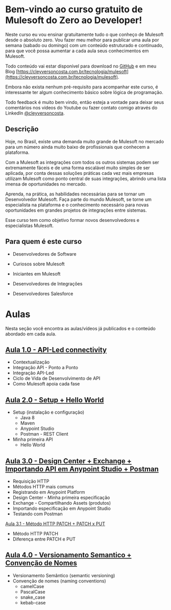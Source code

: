# Bem-vindo ao curso gratuito de Mulesoft do Zero ao Developer!

Neste curso eu vou ensinar gratuitamente tudo o que conheço de Mulesoft desde o absoluto zero. Vou fazer meu melhor para publicar uma aula por semana (sabado ou domingo) com um conteúdo estruturado e continuado, para que você possa aumentar a cada aula seus conhecimentos em Mulesoft. 

Todo conteúdo vai estar disponível para download no [GitHub](https://github.com/cleyversoncosta/curso-mulesoft-do-zero-ao-developer) e em meu Blog [https://cleyversoncosta.com.br/tecnologia/mulesoft](https://cleyversoncosta.com.br/tecnologia/mulesoft).

Embora não exista nenhum pré-requisito para acompanhar este curso, é interessante ter algum conhecimento básico sobre lógica de programação.

Todo feedback é muito bem vindo, então esteja a vontade para deixar seus comentários nos vídeos do Youtube ou fazer contato comigo através do LinkedIn [@cleyversoncosta](https://pt.linkedin.com/in/cleyversoncosta). 

##  Descrição

Hoje, no Brasil, existe uma demanda muito grande de Mulesoft no mercado para um número ainda muito baixo de profissionais que conhecem a plataforma.

Com a Mulesoft as integrações com todos os outros sistemas podem ser extremamente fáceis e de uma forma escalável muito simples de ser aplicada, por conta dessas soluções práticas cada vez mais empresas utilizam Mulesoft como ponto central de suas integrações, abrindo uma lista imensa de oportunidades no mercado.
  
Aprenda, na prática, as habilidades necessárias para se tornar um Desenvolvedor Mulesoft. Faça parte do mundo Mulesoft, se torne um especialista na plataforma e o conhecimento necessário para novas oportunidades em grandes projetos de integrações entre sistemas.

Esse curso tem como objetivo formar novos desenvolvedores e especialistas Mulesoft.

## Para quem é este curso

- Desenvolvedores de Software

- Curiosos sobre Mulesoft

- Iniciantes em Mulesoft

- Desenvolvedores de Integrações

- Desenvolvedores Salesforce

# Aulas

Nesta seção você encontra as aulas/vídeos já publicados e o conteúdo abordado em cada aula. 

## [Aula 1.0 - API-Led connectivity](https://cleyversoncosta.com.br/tecnologia/aula-1-0-mulesoft-api-led-connectivity-3396)
- Contextualização
- Integração API - Ponto a Ponto
- Integração API-Led
- Ciclo de Vida de Desenvolvimento de API
- Como Mulesoft apoia cada fase
  
## [Aula 2.0 - Setup + Hello World](https://cleyversoncosta.com.br/tecnologia/aula-2-0-setup-dependencias-e-instalacao-do-anypoint-studio-hello-world-3418)
- Setup (instalação e configuração)
  - Java 8
  - Maven 
  - Anypoint Studio
  - Postman - REST Client
- Minha primeira API
  - Hello World
  
## [Aula 3.0 - Design Center + Exchange + Importando API em Anypoint Studio + Postman](https://cleyversoncosta.com.br/tecnologia/aula-3-0-design-center-exchange-importando-api-em-anypoint-studio-postman-3471)
- Requisição HTTP 
- Métodos HTTP mais comuns
- Registrando em Anypoint Platform
- Design Center - Minha primeira especificação
- Exchange - Compartilhando Assets (produtos)
- Importando especificação em Anypoint Studio
- Testando com Postman

[Aula 3.1 - Método HTTP PATCH + PATCH x PUT](https://cleyversoncosta.com.br/tecnologia/aula-3-1-metodo-http-patch-diferenca-entre-patch-e-put-3548)
- Método HTTP PATCH
- Diferença entre PATCH e PUT

## [Aula 4.0 - Versionamento Semantico + Convenção de Nomes](https://cleyversoncosta.com.br/tecnologia/aula-4-0-versionamento-semantico-convencao-de-nomes-3481)
- Versionamento Semântico (semantic versioning)
- Convenção de nomes (naming conventions)
  - camelCase
  - PascalCase
  - snake_case
  - kebab-case

